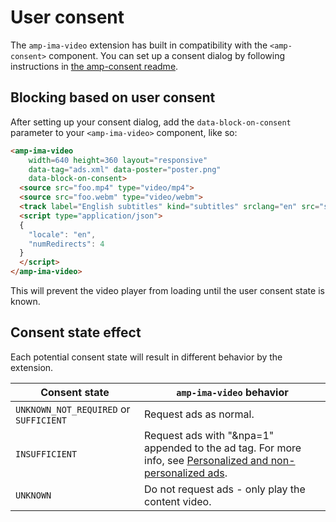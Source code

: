 <!---
Copyright 2018 The AMP HTML Authors. All Rights Reserved.

Licensed under the Apache License, Version 2.0 (the "License");
you may not use this file except in compliance with the License.
You may obtain a copy of the License at

      http://www.apache.org/licenses/LICENSE-2.0

Unless required by applicable law or agreed to in writing, software
distributed under the License is distributed on an "AS-IS" BASIS,
WITHOUT WARRANTIES OR CONDITIONS OF ANY KIND, either express or implied.
See the License for the specific language governing permissions and
limitations under the License.
-->

# User consent

The `amp-ima-video` extension has built in compatibility with the
`<amp-consent>` component. You can set up a consent dialog by following
instructions in [the amp-consent readme](https://github.com/ampproject/amphtml/blob/master/extensions/amp-consent/amp-consent.md).

## Blocking based on user consent
After setting up your consent dialog, add the `data-block-on-consent` parameter to
your `<amp-ima-video>` component, like so:

```html
<amp-ima-video
    width=640 height=360 layout="responsive"
    data-tag="ads.xml" data-poster="poster.png"
    data-block-on-consent>
  <source src="foo.mp4" type="video/mp4">
  <source src="foo.webm" type="video/webm">
  <track label="English subtitles" kind="subtitles" srclang="en" src="subtitles.vtt">
  <script type="application/json">
  {
    "locale": "en",
    "numRedirects": 4
  }
  </script>
</amp-ima-video>
```

This will prevent the video player from loading until the user consent state is
known.

## Consent state effect
Each potential consent state will result in different behavior by the extension.

| Consent state | `amp-ima-video` behavior |
| ------------- | ------------------------ |
| `UNKNOWN_NOT_REQUIRED` or `SUFFICIENT` | Request ads as normal. |
| `INSUFFICIENT` | Request ads with "&npa=1" appended to the ad tag. For more info, see [Personalized and non-personalized ads](https://support.google.com/dfp_premium/answer/9005435). |
| `UNKNOWN` | Do not request ads - only play the content video. |
